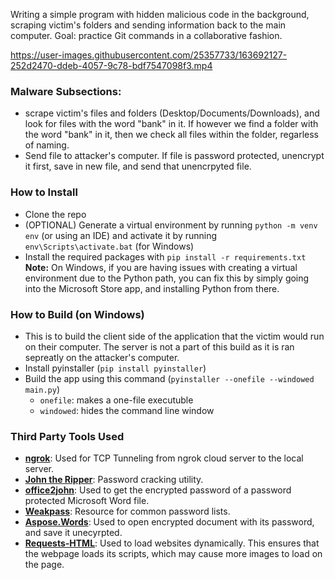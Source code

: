 Writing a simple program with hidden malicious code in the background, scraping victim's folders and sending information back to the main computer. Goal: practice Git commands in a collaborative fashion.


https://user-images.githubusercontent.com/25357733/163692127-252d2470-ddeb-4057-9c78-bdf7547098f3.mp4


### Malware Subsections:

- scrape victim's files and folders (Desktop/Documents/Downloads), and look for files with the word "bank" in it. If however we find a folder with the word "bank" in it, then we check all files within the folder, regarless of naming.
- Send file to attacker's computer. If file is password protected, unencrypt it first, save in new file, and send that unencrpyted file.

### How to Install

- Clone the repo
- (OPTIONAL) Generate a virtual environment by running `python -m venv env` (or using an IDE) and activate it by running `env\Scripts\activate.bat` (for Windows)
- Install the required packages with `pip install -r requirements.txt`
**Note:** On Windows, if you are having issues with creating a virtual environment due to the Python path, you can fix this by simply going into the Microsoft Store app, and installing Python from there.

### How to Build (on Windows)

- This is to build the client side of the application that the victim would run on their computer. The server is not a part of this build as it is ran sepreatly on the attacker's computer.
- Install pyinstaller (`pip install pyinstaller`)
- Build the app using this command (`pyinstaller --onefile --windowed main.py`)
  - `onefile`: makes a one-file executuble
  - `windowed`: hides the command line window

### Third Party Tools Used

- **[ngrok](https://ngrok.com/)**: Used for TCP Tunneling from ngrok cloud server to the local server.
- **[John the Ripper](https://www.openwall.com/john/)**: Password cracking utility.
- **[office2john](https://github.com/openwall/john/blob/bleeding-jumbo/run/office2john.py)**: Used to get the encrypted password of a password protected Microsoft Word file.
- **[Weakpass](https://weakpass.com/)**: Resource for common password lists.
- **[Aspose.Words](https://github.com/aspose-words/Aspose.Words-for-Python-via-.NET)**: Used to open encrypted document with its password, and save it unecyrpted.
- **[Requests-HTML](https://docs.python-requests.org/projects/requests-html/en/latest/)**: Used to load websites dynamically. This ensures that the webpage loads its scripts, which may cause more images to load on the page.
